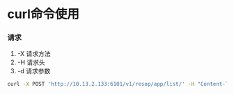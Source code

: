 # curl命令使用


### 请求

1. -X 请求方法
2. -H 请求头
3. -d 请求参数

```sh
curl -X POST 'http://10.13.2.133:6101/v1/resop/app/list/' -H "Content-Type:application/json" -d '{"customer_id":"CDS00916","user_id":"yi.pan","api_flag":1}'
```
